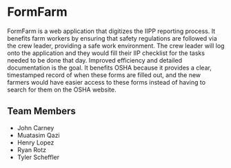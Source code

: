 # FormFarm

FormFarm is a web application that digitizes the IIPP reporting process. It benefits farm workers by ensuring that safety regulations are followed via the crew leader, providing a safe work environment. The crew leader will log onto the application and they would fill their IIP checklist for the tasks needed to be done that day. Improved efficiency and detailed documentation is the goal. It benefits OSHA because it provides a clear, timestamped record of when these forms are filled out, and the new farmers would have easier access to these forms instead of having to search for them on the OSHA website.

## Team Members
* John Carney
* Muatasim Qazi
* Henry Lopez
* Ryan Rotz
* Tyler Scheffler
